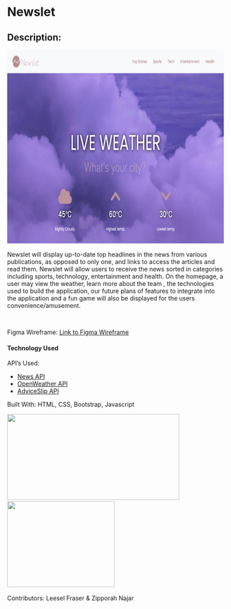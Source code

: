 # Newslet
<h2> Description:  </h2>
<img src="img/newslet_demo.png" height="450" width="750"/>
<p>
Newslet will display up-to-date top headlines in the news from various publications, as opposed to only one, and links to access the articles and read them. Newslet will allow users to receive the news sorted in categories including sports, technology, entertainment and health. On the homepage, a user may view the weather, learn more about the team , the technologies used to build the application, our future plans of features to integrate into the application and a fun game will also be displayed for the users convenience/amusement. 
</p><br>
<p>Figma Wireframe: <a href="https://www.figma.com/file/Cf37xsXwXkxhSoi3lQhNKb/TKH_Final_Project?node-id=0%3A1">Link to Figma Wireframe</a></p>
<h4>Technology Used</h4>
<p>API’s Used:<p>
  <ul>
    <li><a href="http://newsapi.org" target="_blank">News API</a></li>
    <li><a href="https://openweathermap.org/api" target="_blank">OpenWeather API</a></li>
    <li><a href="https://api.adviceslip.com/" target="_blank">AdviceSlip API</a></li>
  </ul>
<p>Built With: HTML, CSS, Bootstrap, Javascript</p>
<img src="https://www.pngitem.com/pimgs/m/519-5194865_html-css-js-html-5-hd-png-download.png" height="200" width="400"/>
<img src="https://miro.medium.com/max/1206/1*KWBfLD6aEEHNWyuYmL2CVw.png" height="200" width="250"/>
<p>Contributors: Leesel Fraser & Zipporah Najar</p>
